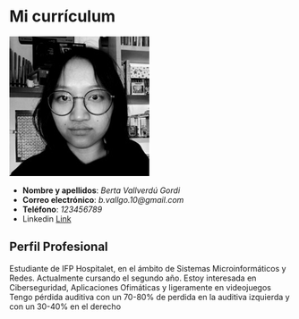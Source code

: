 # Mi currículum
![Imagen](bvallverdu.jpg) 
- **Nombre y apellidos**: _Berta Vallverdú Gordi_
- **Correo electrónico**: _b.vallgo.10@gmail.com_
- **Teléfono**: _123456789_
- Linkedin [Link](url)
## Perfil Profesional
Estudiante de IFP Hospitalet, en el ámbito de Sistemas Microinformáticos y Redes.
Actualmente cursando el segundo año. Estoy interesada en Ciberseguridad, Aplicaciones
Ofimáticas y ligeramente en videojuegos
Tengo pérdida auditiva con un 70-80% de perdida en la auditiva izquierda y con un 30-40% en
el derecho
